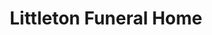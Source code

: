 ---
title: "Littleton Funeral Home"
url: /sabina/littleton-funeral-home/
shop: funeral directors
---